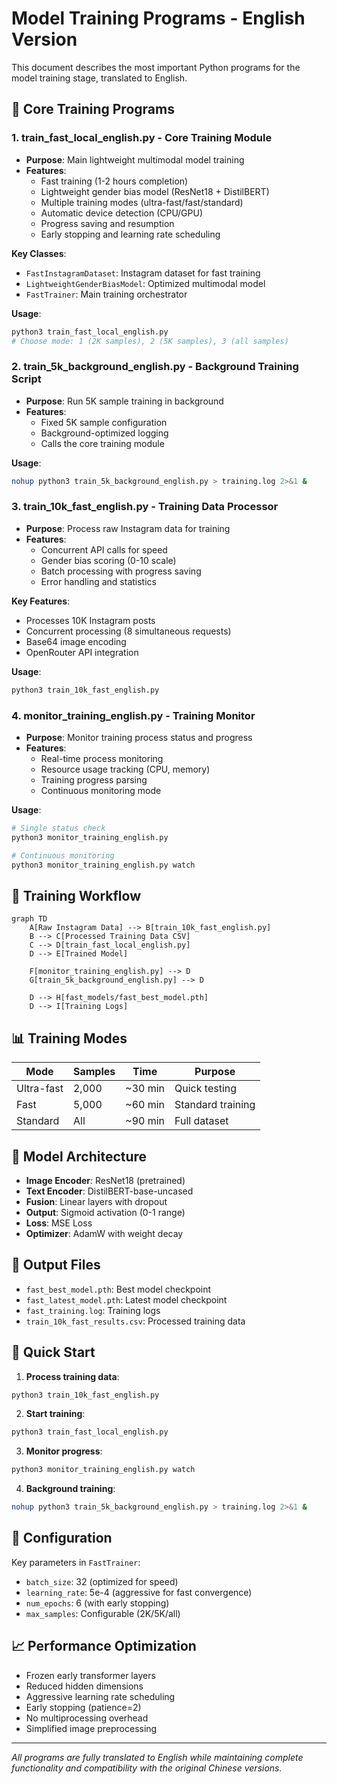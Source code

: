 # Model Training Programs - English Version

This document describes the most important Python programs for the model training stage, translated to English.

## 🎯 Core Training Programs

### 1. **train_fast_local_english.py** - Core Training Module
- **Purpose**: Main lightweight multimodal model training
- **Features**:
  - Fast training (1-2 hours completion)
  - Lightweight gender bias model (ResNet18 + DistilBERT)
  - Multiple training modes (ultra-fast/fast/standard)
  - Automatic device detection (CPU/GPU)
  - Progress saving and resumption
  - Early stopping and learning rate scheduling

**Key Classes**:
- `FastInstagramDataset`: Instagram dataset for fast training
- `LightweightGenderBiasModel`: Optimized multimodal model
- `FastTrainer`: Main training orchestrator

**Usage**:
```bash
python3 train_fast_local_english.py
# Choose mode: 1 (2K samples), 2 (5K samples), 3 (all samples)
```

### 2. **train_5k_background_english.py** - Background Training Script
- **Purpose**: Run 5K sample training in background
- **Features**:
  - Fixed 5K sample configuration
  - Background-optimized logging
  - Calls the core training module

**Usage**:
```bash
nohup python3 train_5k_background_english.py > training.log 2>&1 &
```

### 3. **train_10k_fast_english.py** - Training Data Processor
- **Purpose**: Process raw Instagram data for training
- **Features**:
  - Concurrent API calls for speed
  - Gender bias scoring (0-10 scale)
  - Batch processing with progress saving
  - Error handling and statistics

**Key Features**:
- Processes 10K Instagram posts
- Concurrent processing (8 simultaneous requests)
- Base64 image encoding
- OpenRouter API integration

**Usage**:
```bash
python3 train_10k_fast_english.py
```

### 4. **monitor_training_english.py** - Training Monitor
- **Purpose**: Monitor training process status and progress
- **Features**:
  - Real-time process monitoring
  - Resource usage tracking (CPU, memory)
  - Training progress parsing
  - Continuous monitoring mode

**Usage**:
```bash
# Single status check
python3 monitor_training_english.py

# Continuous monitoring
python3 monitor_training_english.py watch
```

## 🔄 Training Workflow

```mermaid
graph TD
    A[Raw Instagram Data] --> B[train_10k_fast_english.py]
    B --> C[Processed Training Data CSV]
    C --> D[train_fast_local_english.py]
    D --> E[Trained Model]
    
    F[monitor_training_english.py] --> D
    G[train_5k_background_english.py] --> D
    
    D --> H[fast_models/fast_best_model.pth]
    D --> I[Training Logs]
```

## 📊 Training Modes

| Mode | Samples | Time | Purpose |
|------|---------|------|---------|
| Ultra-fast | 2,000 | ~30 min | Quick testing |
| Fast | 5,000 | ~60 min | Standard training |
| Standard | All | ~90 min | Full dataset |

## 🎯 Model Architecture

- **Image Encoder**: ResNet18 (pretrained)
- **Text Encoder**: DistilBERT-base-uncased
- **Fusion**: Linear layers with dropout
- **Output**: Sigmoid activation (0-1 range)
- **Loss**: MSE Loss
- **Optimizer**: AdamW with weight decay

## 📁 Output Files

- `fast_best_model.pth`: Best model checkpoint
- `fast_latest_model.pth`: Latest model checkpoint
- `fast_training.log`: Training logs
- `train_10k_fast_results.csv`: Processed training data

## 🚀 Quick Start

1. **Process training data**:
```bash
python3 train_10k_fast_english.py
```

2. **Start training**:
```bash
python3 train_fast_local_english.py
```

3. **Monitor progress**:
```bash
python3 monitor_training_english.py watch
```

4. **Background training**:
```bash
nohup python3 train_5k_background_english.py > training.log 2>&1 &
```

## 🔧 Configuration

Key parameters in `FastTrainer`:
- `batch_size`: 32 (optimized for speed)
- `learning_rate`: 5e-4 (aggressive for fast convergence)
- `num_epochs`: 6 (with early stopping)
- `max_samples`: Configurable (2K/5K/all)

## 📈 Performance Optimization

- Frozen early transformer layers
- Reduced hidden dimensions
- Aggressive learning rate scheduling
- Early stopping (patience=2)
- No multiprocessing overhead
- Simplified image preprocessing

---

*All programs are fully translated to English while maintaining complete functionality and compatibility with the original Chinese versions.*
